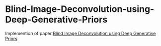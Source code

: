 # Blind-Image-Deconvolution-using-Deep-Generative-Priors
Implemention of paper [Blind Image Deconvolution using Deep Generative Priors](https://arxiv.org/abs/1802.04073)
